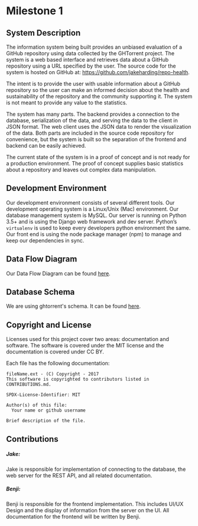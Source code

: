 # Milestone 1    

## System Description
The information system being built provides an unbiased evaluation of a GitHub repository using data collected by the GHTorrent project.  The system is a web based interface and retrieves data about a GitHub repository using a URL specified by the user. The source code for the system is hosted on GitHub at: https://github.com/jakeharding/repo-health.

The intent is to provide the user with usable information about a GitHub repository so the user can make an informed decision about the health and sustainability of the repository and the community supporting it.  The system is not meant to provide any value to the statistics.  

The system has many parts.  The backend provides a connection to the database, serialization of the data, and serving the data to the client in JSON format. The web client uses the JSON data to render the visualization of the data.  Both parts are included in the source code repository for convenience, but the system is built so the separation of the frontend and backend can be easily achieved.

The current state of the system is in a proof of concept and is not ready for a production environment.  The proof of concept supplies basic statistics about a repository and leaves out complex data manipulation.

## Development Environment
Our development environment consists of several different tools. Our development operating system is a Linux/Unix (Mac) environment. Our database management system is MySQL. Our server is running on Python 3.5+ and is using the Django web framework and dev server. Python’s `virtualenv` is used to keep every developers python environment the same. Our front end is using the node package manager (npm) to manage and keep our dependencies in sync.


## Data Flow Diagram
Our Data Flow Diagram can be found [here](https://github.com/jakeharding/repo-health/blob/master/docs/Data%20Flow%20Diagram.pdf).

## Database Schema
We are using ghtorrent's schema. It can be found [here](http://ghtorrent.org/files/schema.pdf).

## Copyright and License
Licenses used for this project cover two areas: documentation and software.  The software is covered under the MIT license and the documentation is covered under CC BY.

Each file has the following documentation: 

```
fileName.ext - (C) Copyright - 2017
This software is copyrighted to contributors listed in CONTRIBUTIONS.md.

SPDX-License-Identifier: MIT

Author(s) of this file:
  Your name or github username

Brief description of the file.
```

## Contributions
##### Jake:
Jake is responsible for implementation of connecting to the database, the web server for the REST API, and all related documentation. 

##### Benji:
Benji is responsible for the frontend implementation. This includes UI/UX Design and the display of information from the server on the UI. All documentation for the frontend will be written by Benji.

